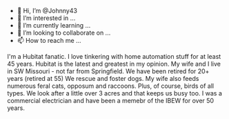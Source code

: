 - 👋 Hi, I’m @Johnny43
- 👀 I’m interested in ...
- 🌱 I’m currently learning ...
- 💞️ I’m looking to collaborate on ...
- 📫 How to reach me ...

<!---
Johnny43/Johnny43 is a ✨ special ✨ repository because its `README.md` (this file) appears on your GitHub profile.
You can click the Preview link to take a look at your changes.
--->
I'm a Hubitat fanatic.  I love tinkering with home automation stuff for at least 45 years.  Hubitat is the latest and greatest in my opinion.
My wife and I live in SW Missouri - not far from Springfield.  We have been retired for 20+ years (retired at 55)
We rescue and foster dogs.
My wife also feeds numerous feral cats, opposum and raccoons.  Plus, of course, birds of all types.  We look after a little over 3 acres and that keeps us busy too.
I was a commercial electrician and have been a memebr of the IBEW for over 50 years.
